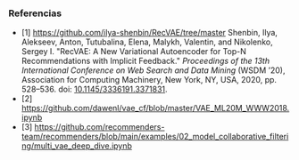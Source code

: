 ### Referencias
- [1] https://github.com/ilya-shenbin/RecVAE/tree/master 
Shenbin, Ilya, Alekseev, Anton, Tutubalina, Elena, Malykh, Valentin, and Nikolenko, Sergey I. "RecVAE: A New Variational Autoencoder for Top-N Recommendations with Implicit Feedback." *Proceedings of the 13th International Conference on Web Search and Data Mining* (WSDM ’20), Association for Computing Machinery, New York, NY, USA, 2020, pp. 528–536. doi: [10.1145/3336191.3371831](https://doi.org/10.1145/3336191.3371831).
- [2] https://github.com/dawenl/vae_cf/blob/master/VAE_ML20M_WWW2018.ipynb
- [3] https://github.com/recommenders-team/recommenders/blob/main/examples/02_model_collaborative_filtering/multi_vae_deep_dive.ipynb
